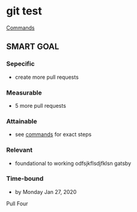 # git test

[Commands](commands.md)


## SMART GOAL
### Sepecific
- create more pull requests

### Measurable
- 5 more pull requests

### Attainable
- see [commands](commands.md) for exact steps

### Relevant
- foundational to working odfsjkflsdjfklsn gatsby

### Time-bound
- by Monday Jan 27, 2020

Pull Four